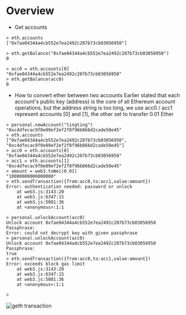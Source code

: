 # Overview
* Get accounts
```
> eth.accounts
["0xfae04344a4cb552e7ea2492c207b73cb03056950"]

> eth.getBalance("0xfae04344a4cb552e7ea2492c207b73cb03056950")
0

> acc0 = eth.accounts[0]
"0xfae04344a4cb552e7ea2492c207b73cb03056950"
> eth.getBalance(acc0)
0

```

* How to convert ether between two accounts
Earlier stated that each account's public key (address) is the core of all Ethereum account operations, but the address string is too long, we use acc0 / acc1 represent accounts [0] and [1], the other set to transfer 0.01 Ether
```
> personal.newAccount("tingting")
"0xc4dfecac9f0e09ef2ef2f8f96b866d2cade50e45"
> eth.accounts
["0xfae04344a4cb552e7ea2492c207b73cb03056950", "0xc4dfecac9f0e09ef2ef2f8f96b866d2cade50e45"]
> acc0 = eth.accounts[0]
"0xfae04344a4cb552e7ea2492c207b73cb03056950"
> acc1 = eth.accounts[1]
"0xc4dfecac9f0e09ef2ef2f8f96b866d2cade50e45"
> amount = web3.toWei(0.01)
"10000000000000000"
> eth.sendTransaction({from:acc0,to:acc1,value:amount})
Error: authentication needed: password or unlock
    at web3.js:3143:20
    at web3.js:6347:15
    at web3.js:5081:36
    at <anonymous>:1:1

> personal.unlockAccount(acc0)
Unlock account 0xfae04344a4cb552e7ea2492c207b73cb03056950
Passphrase:
Error: could not decrypt key with given passphrase
> personal.unlockAccount(acc0)
Unlock account 0xfae04344a4cb552e7ea2492c207b73cb03056950
Passphrase:
true
> eth.sendTransaction({from:acc0,to:acc1,value:amount})
Error: exceeds block gas limit
    at web3.js:3143:20
    at web3.js:6347:15
    at web3.js:5081:36
    at <anonymous>:1:1

>
```

![geth transaction](/picture/Geth-transaction)
